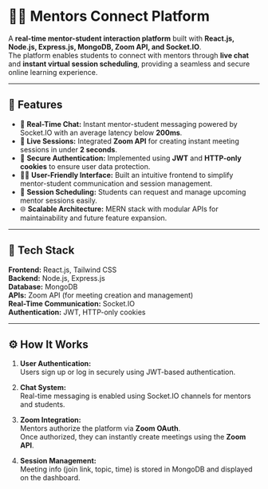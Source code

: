 # 👨‍🏫 Mentors Connect Platform

A **real-time mentor-student interaction platform** built with **React.js, Node.js, Express.js, MongoDB, Zoom API, and Socket.IO**.  
The platform enables students to connect with mentors through **live chat** and **instant virtual session scheduling**, providing a seamless and secure online learning experience.

---

## 🚀 Features
- 💬 **Real-Time Chat:** Instant mentor-student messaging powered by Socket.IO with an average latency below **200ms**.  
- 🎥 **Live Sessions:** Integrated **Zoom API** for creating instant meeting sessions in under **2 seconds**.  
- 🔐 **Secure Authentication:** Implemented using **JWT** and **HTTP-only cookies** to ensure user data protection.  
- 🧑‍💻 **User-Friendly Interface:** Built an intuitive frontend to simplify mentor-student communication and session management.  
- 📅 **Session Scheduling:** Students can request and manage upcoming mentor sessions easily.  
- 🌐 **Scalable Architecture:** MERN stack with modular APIs for maintainability and future feature expansion.

---

## 🧠 Tech Stack
**Frontend:** React.js, Tailwind CSS  
**Backend:** Node.js, Express.js  
**Database:** MongoDB  
**APIs:** Zoom API (for meeting creation and management)  
**Real-Time Communication:** Socket.IO  
**Authentication:** JWT, HTTP-only cookies  

---

## ⚙️ How It Works
1. **User Authentication:**  
   Users sign up or log in securely using JWT-based authentication.

2. **Chat System:**  
   Real-time messaging is enabled using Socket.IO channels for mentors and students.

3. **Zoom Integration:**  
   Mentors authorize the platform via **Zoom OAuth**.  
   Once authorized, they can instantly create meetings using the **Zoom API**.

4. **Session Management:**  
   Meeting info (join link, topic, time) is stored in MongoDB and displayed on the dashboard.

